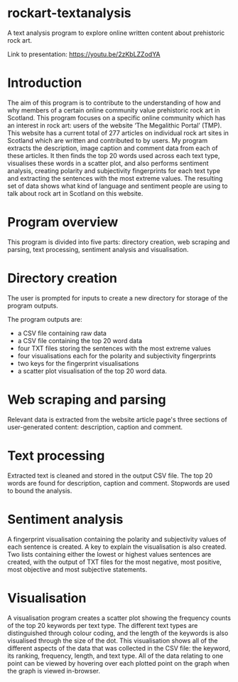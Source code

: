 # rockart-textanalysis
A text analysis program to explore online written content about prehistoric rock art.

Link to presentation: ​https://youtu.be/2zKbLZZodYA 

# Introduction
The aim of this program is to contribute to the understanding of how and why members of a certain online community value prehistoric rock art in Scotland. This program focuses on a specific online community which has an interest in rock art: users of the website ‘The Megalithic Portal’ (TMP). This website has a current total of 277 articles on individual rock art sites in Scotland which are written and contributed to by users. My program extracts the description, image caption and comment data from each of these articles. It then finds the top 20 words used across each text type, visualises these words in a scatter plot, and also performs sentiment analysis, creating polarity and subjectivity fingerprints for each text type and extracting the sentences with the most extreme values. The resulting set of data shows what kind of language and sentiment people are using to talk about rock art in Scotland on this website.

# Program overview
This program is divided into five parts: directory creation, web scraping and parsing, text processing, sentiment analysis and visualisation.

# Directory creation
The user is prompted for inputs to create a new directory for storage of the program outputs. 

The program outputs are: 
- a CSV file containing raw data
- a CSV file containing the top 20 word data
- four TXT files storing the sentences with the most extreme values
- four visualisations each for the polarity and subjectivity fingerprints
- two keys for the fingerprint visualisations
- a scatter plot visualisation of the top 20 word data. 

# Web scraping and parsing
Relevant data is extracted from the website article page's three sections of user-generated content: description, caption and comment.

# Text processing
Extracted text is cleaned and stored in the output CSV file. The top 20 words are found for description, caption and comment. Stopwords are used to bound the analysis.

# Sentiment analysis
A fingerprint visualisation containing the polarity and subjectivity values of each sentence is created. A key to explain the visualisation is also created. Two lists containing either the lowest or highest values sentences are created, with the output of TXT files for the most negative, most positive, most objective and most subjective statements.

# Visualisation
A visualisation program creates a scatter plot showing the frequency counts of the top 20 keywords per text type. The different text types are distinguished through colour coding, and the length of the keywords is also visualised through the size of the dot. This visualisation shows all of the different aspects of the data that was collected in the CSV file: the keyword, its ranking, frequency, length, and text type. All of the data relating to one point can be viewed by hovering over each plotted point on the graph when the graph is viewed in-browser.
